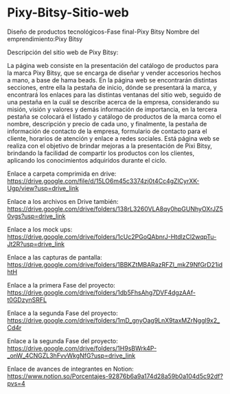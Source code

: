 # Pixy-Bitsy-Sitio-web
Diseño de productos tecnológicos-Fase final-Pixy Bitsy
Nombre del emprendimiento:Pixy Bitsy

Descripción del sitio web de Pixy Bitsy:

La página web consiste en la presentación del catálogo de productos para la marca Pixy Bitsy, que se encarga de diseñar y vender accesorios hechos a mano, a base de hama beads.
En la página web se encontrarán distintas secciones, entre ella la pestaña de inicio, dónde se presentará la marca, y encontrará los enlaces para las distintas ventanas del sitio web, seguido de una pestaña en la cuál se describe acerca de la empresa, considerando su misión, visión y valores y demás información de importancia, en la tercera pestaña se colocará el listado y catálogo de productos de la marca como el nombre, descripción y precio de cada uno, y finalmente, la pestaña de información de contacto de la empresa, formulario de contacto para el cliente, horarios de atención y enlace a redes sociales.
Está página web se realiza con el objetivo de brindar mejoras a la presentación de Pixi Bitsy, brindando la facilidad de compartir los productos con los clientes, aplicando los conocimientos adquiridos durante el ciclo.

Enlace a carpeta comprimida en drive: 
https://drive.google.com/file/d/15LO6m45c3374zj0t4Cc4gZlCyrXK-Ugp/view?usp=drive_link

Enlace a los archivos en Drive también: 
https://drive.google.com/drive/folders/138rL3260VLA8qy0hpGUNhyOXrJZ50vgs?usp=drive_link

Enlace a los mock ups:
https://drive.google.com/drive/folders/1cUc2PGoQAbnrJ-HtdlzCl2wqpTu-Jt2R?usp=drive_link

Enlace a las capturas de pantalla:
https://drive.google.com/drive/folders/1BBKZtMBARazRFZl_mkZ9NfGrD21idhtH

Enlace a la primera Fase del proyecto:
https://drive.google.com/drive/folders/1db5FhsAhg7DVF4dgzAAf-t0GDzynSRFL

Enlace a la segunda Fase del proyecto:
https://drive.google.com/drive/folders/1mD_gnyOag9LnX9taxMZrNggl9x2_Cd4r

Enlace a la segunda Fase del proyecto:
https://drive.google.com/drive/folders/1H9sBWrk4P-_onW_4CNGZL3hFvvWkgNfG?usp=drive_link

Enlace de avances de integrantes en Notion:
https://www.notion.so/Porcentajes-92876b6a9a174d28a59b0a104d5c92df?pvs=4
